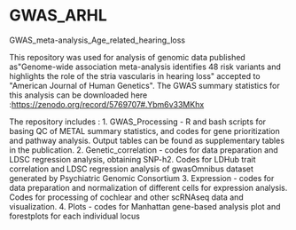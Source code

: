 # GWAS_ARHL
GWAS_meta-analysis_Age_related_hearing_loss


This repository was used for analysis of genomic data published as"Genome-wide association meta-analysis identifies 48 risk variants and 
highlights the role of the stria vascularis in hearing loss" accepted to "American Journal of Human Genetics".
The GWAS summary statistics for this analysis can be downloaded here :https://zenodo.org/record/5769707#.Ybm6v33MKhx

The repository includes :
	1. GWAS_Processing - R and bash scripts for basing QC of METAL summary statistics, and codes for gene prioritization and pathway analysis. 
     		Output tables can be found as supplementary tables in the publication.
	2. Genetic_correlation - codes for data preparation and LDSC regression analysis, obtaining SNP-h2. Codes for LDHub trait correlation and LDSC 			regression analysis of gwasOmnibus dataset generated by Psychiatric Genomic Consortium
	3. Expression - codes for data preparation and normalization of different cells for expression analysis. 
     		Codes for processing of cochlear and other scRNAseq data and visualization.
	4. Plots - codes for Manhattan gene-based analysis plot and forestplots for each individual locus

